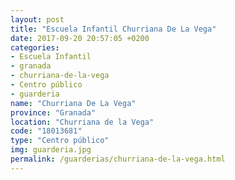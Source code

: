 ```yaml
---
layout: post
title: "Escuela Infantil Churriana De La Vega"
date: 2017-09-20 20:57:05 +0200
categories:
- Escuela Infantil
- granada
- churriana-de-la-vega
- Centro público
- guarderia
name: "Churriana De La Vega"
province: "Granada"
location: "Churriana de la Vega"
code: "18013681"
type: "Centro público"
img: guarderia.jpg
permalink: /guarderias/churriana-de-la-vega.html
---
```

